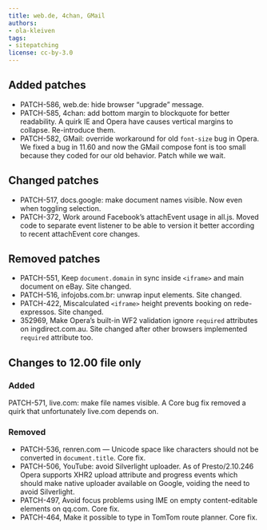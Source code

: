 ```yaml
---
title: web.de, 4chan, GMail
authors:
- ola-kleiven
tags:
- sitepatching
license: cc-by-3.0
---
```


## Added patches

- PATCH-586, web.de: hide browser “upgrade” message.
- PATCH-585, 4chan: add bottom margin to blockquote for better readability. A quirk IE and Opera have causes vertical margins to collapse. Re-introduce them.
- PATCH-582, GMail: override workaround for old `font-size` bug in Opera. We fixed a bug in 11.60 and now the GMail compose font is too small because they coded for our old behavior. Patch while we wait.

## Changed patches

- PATCH-517, docs.google: make document names visible. Now even when toggling selection.
- PATCH-372, Work around Facebook’s attachEvent usage in all.js. Moved code to separate event listener to be able to version it better according to recent attachEvent core changes.

## Removed patches

- PATCH-551, Keep `document.domain` in sync inside `<iframe>` and main document on eBay. Site changed.
- PATCH-516, infojobs.com.br: unwrap input elements. Site changed.
- PATCH-422, Miscalculated `<iframe>` height prevents booking on rede-expressos. Site changed.
- 352969, Make Opera’s built-in WF2 validation ignore `required` attributes on ingdirect.com.au. Site changed after other browsers implemented `required` attribute too.

## Changes to 12.00 file only

### Added

PATCH-571, live.com: make file names visible. A Core bug fix removed a quirk that unfortunately live.com depends on.

### Removed

- PATCH-536, renren.com — Unicode space like characters should not be converted in `document.title`. Core fix.
- PATCH-506, YouTube: avoid Silverlight uploader. As of Presto/2.10.246 Opera supports XHR2 upload attribute and progress events which should make native uploader available on Google, voiding the need to avoid Silverlight.
- PATCH-497, Avoid focus problems using IME on empty content-editable elements on qq.com. Core fix.
- PATCH-464, Make it possible to type in TomTom route planner. Core fix.
